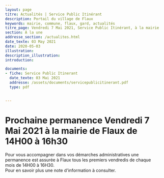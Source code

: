 ```yaml
---
layout: page
titre: Actualités | Service Public Itinérant
description: Portail du village de Flaux
keywords: mairie, commune, flaux, gard, actualités
titre_page: Vendredi 7 Mai 2021, Service Public Itinérant, à la mairie de Flaux de 14H00 à 16h30
section: À la une
addresse_section: /actualites.html
date_texte: 03 May 2021
date: 2020-05-03
illustration: 
description_illustration: 
introduction: 

documents:
- fiche: Service Public Itinerant
  date_texte: 03 Mai 2021
  addresse: /assets/documents/servicepublicitinerant.pdf
  type: pdf

  
---
```


# Prochaine permanence Vendredi 7 Mai 2021 à la mairie de Flaux de 14H00 à 16h30
Pour vous accompagner dans vos démarches administratives une permanence est assurée à Flaux tous les premiers vendredis de chaque mois de 14H00 à 16H30.<br/>
Pour en savoir plus une note d'information à consulter.


